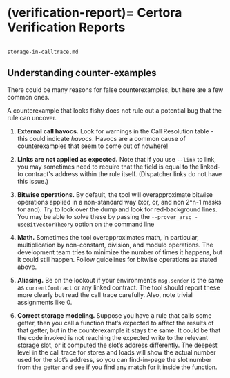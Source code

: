 (verification-report)=
Certora Verification Reports
============================


```{toctree}

storage-in-calltrace.md
```


Understanding counter-examples
------------------------------

There could be many reasons for false counterexamples, but here are a few common ones.

A counterexample that looks fishy does not rule out a potential bug that the rule can uncover.

1.  **External call havocs.** Look for warnings in the Call Resolution table - this could indicate _havocs_. Havocs are a common cause of counterexamples that seem to come out of nowhere!
    
2.  **Links are not applied as expected.** Note that if you use `--link` to link, you may sometimes need to require that the field is equal to the linked-to contract's address within the rule itself. (Dispatcher links do not have this issue.)
    
3.  **Bitwise operations.** By default, the tool will overapproximate bitwise
    operations applied in a non-standard way (xor, or, and non 2^n-1 masks for
    and). Try to look over the dump and look for red-background lines.  You may
    be able to solve these by passing the `--prover_arsg -useBitVectorTheory` option
    on the command line

4.  **Math.** Sometimes the tool overapproximates math, in particular, multiplication by non-constant, division, and modulo operations. The development team tries to minimize the number of times it happens, but it could still happen. Follow guidelines for bitwise operations as stated above.
    
5.  **Aliasing.** Be on the lookout if your environment’s `msg.sender` is the same as `currentContract` or any linked contract. The tool should report these more clearly but read the call trace carefully. Also, note trivial assignments like 0.
    
6.  **Correct storage modeling.** Suppose you have a rule that calls some getter, then you call a function that’s expected to affect the results of that getter, but in the counterexample it stays the same. It could be that the code invoked is not reaching the expected write to the relevant storage slot, or it computed the slot’s address differently. The deepest level in the call trace for stores and loads will show the actual number used for the slot’s address, so you can find-in-page the slot number from the getter and see if you find any match for it inside the function.

